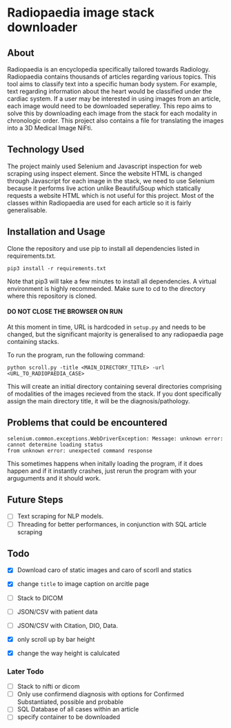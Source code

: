 # Radiopaedia image stack downloader 

## About

Radiopaedia is an encyclopedia specifically tailored towards Radiology. Radiopaedia contains thousands of articles regarding various topics. This tool aims to classify text into a specific human body system. For example, text regarding information about the heart would be classified under the cardiac system. If a user may be interested in using images from an article, each image would need to be downloaded seperatley. This repo aims to solve this by downloading each image from the stack for each modality in chronologic order. This project also contains a file for translating the images into a 3D Medical Image NiFti.  
## Technology Used 

The project mainly used Selenium and Javascript inspection for web scraping using inspect element. Since the website HTML is changed through Javascript for each image in the stack, we need to use Selenium because it performs live action unlike BeautifulSoup which statically requests a website HTML which is not useful for this project. Most of the classes within Radiopaedia are used for each article so it is fairly generalisable.   

## Installation and Usage
Clone the repository and use pip to install all dependencies listed in requirements.txt.

    pip3 install -r requirements.txt

Note that pip3 will take a few minutes to install all dependencies. A virtual environment
is highly recommended. Make sure to cd to the directory where this repository is cloned.

#### DO NOT CLOSE THE BROWSER ON RUN

At this moment in time, URL is hardcoded in ```setup.py``` and needs to be changed, but the significant majority is generalised to any radiopaedia page containing stacks.

To run the program, run the following command:

    python scroll.py -title <MAIN_DIRECTORY_TITLE> -url <URL_TO_RADIOPAEDIA_CASE> 

This will create an initial directory containing several directories comprising of modalities of the images recieved from the stack. If you dont specifically assign the main directory title, it will be the diagnosis/pathology.

## Problems that could be encountered

```
selenium.common.exceptions.WebDriverException: Message: unknown error: cannot determine loading status
from unknown error: unexpected command response
```

This sometimes happens when initally loading the program, if it does happen and if it instantly crashes, just rerun the program with your arguguments and it should work.

## Future Steps

- [ ] Text scraping for NLP models.
- [ ] Threading for better performances, in conjunction with SQL article scraping 

## Todo 

- [x] Download caro of static images and caro of scorll and statics
- [x] change ```title``` to image caption on arcitle page
- [ ] Stack to DICOM
- [ ] JSON/CSV with patient data 
- [ ] JSON/CSV with Citation, DIO, Data.
- [x] only scroll up by bar height
- [x] change the way height is calulcated


### Later Todo
- [ ] Stack to nifti or dicom 
- [ ] Only use confirmend diagnosis with options for Confirmed Substantiated, possible and probable
- [ ] SQL Database of all cases within an article
- [ ] specify container to be downloaded